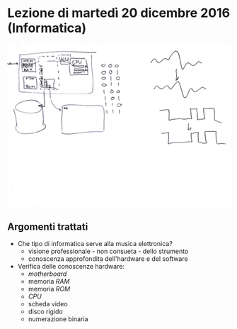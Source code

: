# Lezione di martedì 20 dicembre 2016 (Informatica)

![lavagna](./P_20161220.jpg)

## Argomenti trattati

* Che tipo di informatica serve alla musica elettronica?
  * visione professionale - non consueta - dello strumento
  * conoscenza approfondita dell'hardware e del software
* Verifica delle conoscenze hardware:
  * *motherboard*
  * memoria *RAM*
  * memoria *ROM*
  * *CPU*
  * scheda video
  * disco rigido
  * numerazione binaria
